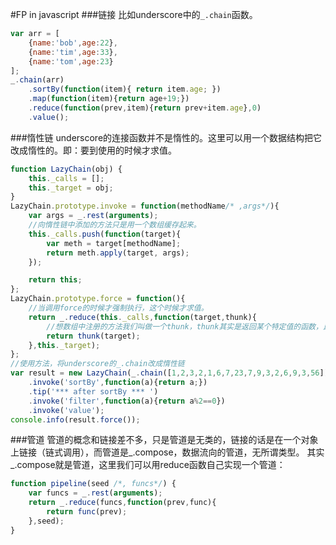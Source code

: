 #FP in javascript 
###链接
比如underscore中的`_.chain`函数。

```javascript
var arr = [
	{name:'bob',age:22},
	{name:'tim',age:33},
	{name:'tom',age:23}
];
_.chain(arr)
	.sortBy(function(item){ return item.age; })
	.map(function(item){return age+19;})
	.reduce(function(prev,item){return prev+item.age},0)
	.value();  
```
###惰性链
underscore的连接函数并不是惰性的。这里可以用一个数据结构把它改成惰性的。即：要到使用的时候才求值。
```javascript
function LazyChain(obj) {
    this._calls = [];
    this._target = obj;
}
LazyChain.prototype.invoke = function(methodName/* ,args*/){
    var args = _.rest(arguments);
	//向惰性链中添加的方法只是用一个数组缓存起来。
    this._calls.push(function(target){
        var meth = target[methodName];
        return meth.apply(target, args);
    });

    return this;
};
LazyChain.prototype.force = function(){
    //当调用force的时候才强制执行，这个时候才求值。
    return _.reduce(this._calls,function(target,thunk){
    	//想数组中注册的方法我们叫做一个thunk，thunk其实是返回某个特定值的函数，比如，我们需要得到5这个数值，那么函数function getFive(){return 5;}就是一个thunk
        return thunk(target);   
    },this._target);
};
//使用方法，将underscore的_.chain改成惰性链
var result = new LazyChain(_.chain([1,2,3,2,1,6,7,23,7,9,3,2,6,9,3,56]))
    .invoke('sortBy',function(a){return a;})
    .tip('*** after sortBy *** ')
    .invoke('filter',function(a){return a%2==0})
    .invoke('value');
console.info(result.force());
```
###管道
管道的概念和链接差不多，只是管道是无类的，链接的话是在一个对象上链接（链式调用），而管道是_.compose，数据流向的管道，无所谓类型。
其实_.compose就是管道，这里我们可以用reduce函数自己实现一个管道：

```javascript
function pipeline(seed /*, funcs*/) {
    var funcs = _.rest(arguments);
    return _.reduce(funcs,function(prev,func){
        return func(prev);
    },seed);
}
```
